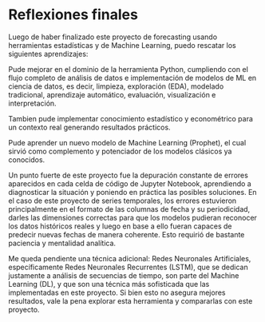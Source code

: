 # Reflexiones finales

Luego de haber finalizado este proyecto de forecasting usando herramientas estadísticas y de Machine Learning, puedo rescatar los siguientes aprendizajes:

Pude mejorar en el dominio de la herramienta Python, cumpliendo con el flujo completo de análisis de datos e implementación de modelos de ML en ciencia de datos, es decir, limpieza, exploración (EDA), modelado tradicional, aprendizaje automático, evaluación, visualización e interpretación.

Tambien pude implementar conocimiento estadístico y econométrico para un contexto real generando resultados prácticos. 

Pude aprender un nuevo modelo de Machine Learning (Prophet), el cual sirvió como complemento y potenciador de los modelos clásicos ya conocidos.

Un punto fuerte de este proyecto fue la depuración constante de errores aparecidos en cada celda de código de Jupyter Notebook, aprendiendo a diagnosticar la situación y poniendo en práctica las posibles soluciones. En el caso de este proyecto de series temporales, los errores estuvieron principalmente en el formato de las columnas de fecha y su periodicidad, darles las dimensiones correctas para que los modelos pudieran reconocer los datos históricos reales y luego en base a ello fueran capaces de predecir nuevas fechas de manera coherente. Esto requirió de bastante paciencia y mentalidad analítica.

Me queda pendiente una técnica adicional: Redes Neuronales Artificiales, específicamente Redes Neuronales Recurrentes (LSTM), que se dedican justamente a análisis de secuencias de tiempo, son parte del Machine Learning (DL), y que son una técnica más sofisticada que las implementadas en este proyecto. Si bien esto no asegura mejores resultados, vale la pena explorar esta herramienta y compararlas con este proyecto.






